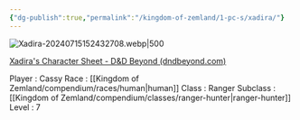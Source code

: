 ```yaml
---
{"dg-publish":true,"permalink":"/kingdom-of-zemland/1-pc-s/xadira/"}
---
```



![Xadira-20240715152432708.webp|500](/img/user/Kingdom%20of%20Zemland/z_Attachments/Xadira-20240715152432708.webp)

[Xadira's Character Sheet - D&D Beyond (dndbeyond.com)](https://www.dndbeyond.com/characters/127391940)

Player : Cassy
Race : [[Kingdom of Zemland/compendium/races/human\|human]]
Class : Ranger
Subclass : [[Kingdom of Zemland/compendium/classes/ranger-hunter\|ranger-hunter]]
Level : 7